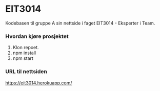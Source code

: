 # EIT3014

Kodebasen til gruppe A sin nettside i faget EIT3014 - Eksperter i Team.

### Hvordan kjøre prosjektet
1. Klon repoet.
2. npm install
3. npm start

### URL til nettsiden
https://eit3014.herokuapp.com/
